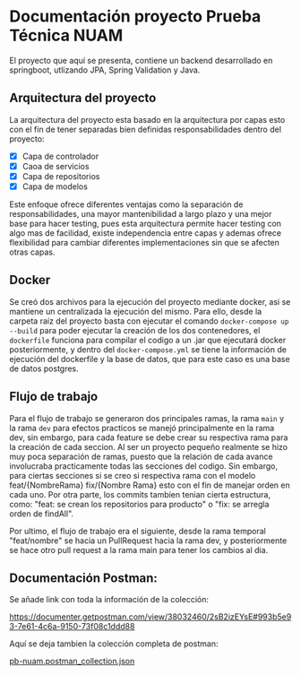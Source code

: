 # Documentación proyecto Prueba Técnica NUAM

El proyecto que aquí se presenta, contiene un backend desarrollado en springboot, utlizando JPA, Spring Validation y Java.

## Arquitectura del proyecto

La arquitectura del proyecto esta basado en la arquitectura por capas esto con el fin de tener separadas bien definidas responsabilidades dentro del proyecto:

- [x] Capa de controlador
- [x] Caoa de servicios
- [x] Capa de repositorios
- [x] Capa de modelos

Este enfoque ofrece diferentes ventajas como la separación de responsabilidades, una mayor mantenibilidad a largo plazo y una mejor base para hacer testing, pues esta arquitectura permite hacer testing con algo mas de facilidad, existe independencia entre capas y ademas ofrece flexibilidad para cambiar diferentes implementaciones sin que se afecten otras capas.

## Docker

Se creó dos archivos para la ejecución del proyecto mediante docker, asi se mantiene un centralizada la ejecución del mismo. Para ello, desde la carpeta raíz del proyecto basta con ejecutar el comando `docker-compose up --build` para poder ejecutar la creación de los dos contenedores, el `dockerfile` funciona para compilar el codigo a un .jar que ejecutará docker posteriormente, y dentro del `docker-compose.yml` se tiene la información de ejecución del dockerfile y la base de datos, que para este caso es una base de datos postgres.

## Flujo de trabajo

Para el flujo de trabajo se generaron dos principales ramas, la rama `main` y la rama `dev` para efectos practicos se manejó principalmente en la rama dev, sin embargo, para cada feature se debe crear su respectiva rama para la creación de cada seccion. Al ser un proyecto pequeño realmente se hizo muy poca separación de ramas, puesto que la relación de cada avance involucraba practicamente todas las secciones del codigo. Sin embargo, para ciertas secciones si se creo si respectiva rama con el modelo feat/{NombreRama} fix/{Nombre Rama} esto con el fin de manejar orden en cada uno.
Por otra parte, los commits tambien tenian cierta estructura, como: "feat: se crean los repositorios para producto" o "fix: se arregla orden de findAll".

Por ultimo, el flujo de trabajo era el siguiente, desde la rama temporal "feat/nombre" se hacia un PullRequest hacia la rama dev, y posteriormente se hace otro pull request a la rama main para tener los cambios al dia.

## Documentación Postman:

Se añade link con toda la información de la colección:

https://documenter.getpostman.com/view/38032460/2sB2izEYsE#993b5e93-7e61-4c6a-9150-73f08c1ddd88

Aquí se deja tambien la colección completa de postman:

[pb-nuam.postman_collection.json](https://github.com/user-attachments/files/19912274/pb-nuam.postman_collection.json)

